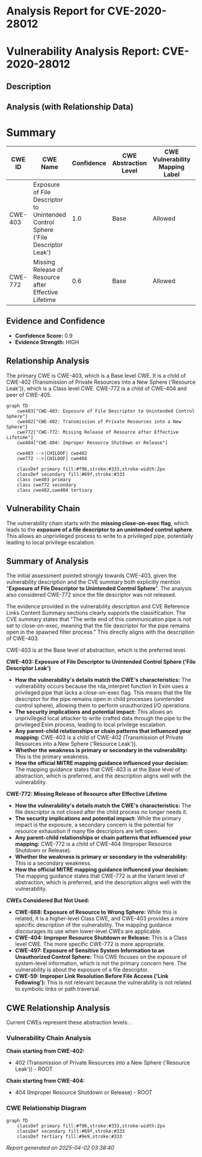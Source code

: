 # Analysis Report for CVE-2020-28012

# Vulnerability Analysis Report: CVE-2020-28012

## Description



## Analysis (with Relationship Data)

# Summary
| CWE ID | CWE Name | Confidence | CWE Abstraction Level | CWE Vulnerability Mapping Label | CWE-Vulnerability Mapping Notes |
|---|---|---|---|---|---|
| CWE-403 | Exposure of File Descriptor to Unintended Control Sphere ('File Descriptor Leak') | 1.0 | Base | Allowed | Primary CWE |
| CWE-772 | Missing Release of Resource after Effective Lifetime | 0.6 | Base | Allowed | Secondary CWE |

## Evidence and Confidence

*   **Confidence Score:** 0.9
*   **Evidence Strength:** HIGH

## Relationship Analysis
The primary CWE is CWE-403, which is a Base level CWE. It is a child of CWE-402 (Transmission of Private Resources into a New Sphere ('Resource Leak')), which is a Class level CWE. CWE-772 is a child of CWE-404 and peer of CWE-405.

```mermaid
graph TD
    cwe403["CWE-403: Exposure of File Descriptor to Unintended Control Sphere"]
    cwe402["CWE-402: Transmission of Private Resources into a New Sphere"]
    cwe772["CWE-772: Missing Release of Resource after Effective Lifetime"]
    cwe404["CWE-404: Improper Resource Shutdown or Release"]
    
    cwe403 -->|CHILDOF| cwe402
    cwe772 -->|CHILDOF| cwe404

    classDef primary fill:#f96,stroke:#333,stroke-width:2px
    classDef secondary fill:#69f,stroke:#333
    class cwe403 primary
    class cwe772 secondary
    class cwe402,cwe404 tertiary
```

## Vulnerability Chain
The vulnerability chain starts with the **missing close-on-exec flag**, which leads to the **exposure of a file descriptor to an unintended control sphere**. This allows an unprivileged process to write to a privileged pipe, potentially leading to local privilege escalation.

## Summary of Analysis
The initial assessment pointed strongly towards CWE-403, given the vulnerability description and the CVE summary both explicitly mention "**Exposure of File Descriptor to Unintended Control Sphere**". The analysis also considered CWE-772 since the file descriptor was not released.

The evidence provided in the vulnerability description and CVE Reference Links Content Summary sections clearly supports the classification. The CVE summary states that "The write end of this communication pipe is not set to close-on-exec, meaning that the file descriptor for the pipe remains open in the spawned filter process." This directly aligns with the description of CWE-403.

CWE-403 is at the Base level of abstraction, which is the preferred level.

**CWE-403: Exposure of File Descriptor to Unintended Control Sphere ('File Descriptor Leak')**
*   **How the vulnerability's details match the CWE's characteristics:** The vulnerability occurs because the rda\_interpret function in Exim uses a privileged pipe that lacks a close-on-exec flag. This means that the file descriptor for the pipe remains open in child processes (unintended control sphere), allowing them to perform unauthorized I/O operations.
*   **The security implications and potential impact:** This allows an unprivileged local attacker to write crafted data through the pipe to the privileged Exim process, leading to local privilege escalation.
*   **Any parent-child relationships or chain patterns that influenced your mapping:** CWE-403 is a child of CWE-402 (Transmission of Private Resources into a New Sphere ('Resource Leak')).
*   **Whether the weakness is primary or secondary in the vulnerability:** This is the primary weakness.
*   **How the official MITRE mapping guidance influenced your decision:** The mapping guidance states that CWE-403 is at the Base level of abstraction, which is preferred, and the description aligns well with the vulnerability.

**CWE-772: Missing Release of Resource after Effective Lifetime**
*   **How the vulnerability's details match the CWE's characteristics:** The file descriptor is not closed after the child process no longer needs it.
*   **The security implications and potential impact:** While the primary impact is the exposure, a secondary concern is the potential for resource exhaustion if many file descriptors are left open.
*   **Any parent-child relationships or chain patterns that influenced your mapping:** CWE-772 is a child of CWE-404 (Improper Resource Shutdown or Release).
*   **Whether the weakness is primary or secondary in the vulnerability:** This is a secondary weakness.
*   **How the official MITRE mapping guidance influenced your decision:** The mapping guidance states that CWE-772 is at the Variant level of abstraction, which is preferred, and the description aligns well with the vulnerability.

**CWEs Considered But Not Used:**

*   **CWE-668: Exposure of Resource to Wrong Sphere:** While this is related, it is a higher-level Class CWE, and CWE-403 provides a more specific description of the vulnerability. The mapping guidance discourages its use when lower-level CWEs are applicable.
*   **CWE-404: Improper Resource Shutdown or Release:** This is a Class level CWE. The more specific CWE-772 is more appropriate.
*   **CWE-497: Exposure of Sensitive System Information to an Unauthorized Control Sphere:** This CWE focuses on the exposure of system-level information, which is not the primary concern here. The vulnerability is about the exposure of a file descriptor.
*   **CWE-59: Improper Link Resolution Before File Access ('Link Following'):** This is not relevant because the vulnerability is not related to symbolic links or path traversal.


## CWE Relationship Analysis

Current CWEs represent these abstraction levels: .


### Vulnerability Chain Analysis

**Chain starting from CWE-402:**
- 402 (Transmission of Private Resources into a New Sphere ('Resource Leak')) - ROOT


**Chain starting from CWE-404:**
- 404 (Improper Resource Shutdown or Release) - ROOT



### CWE Relationship Diagram

```mermaid
graph TD
    classDef primary fill:#f96,stroke:#333,stroke-width:2px
    classDef secondary fill:#69f,stroke:#333
    classDef tertiary fill:#9e9,stroke:#333
```



*Report generated on 2025-04-02 03:38:40*
